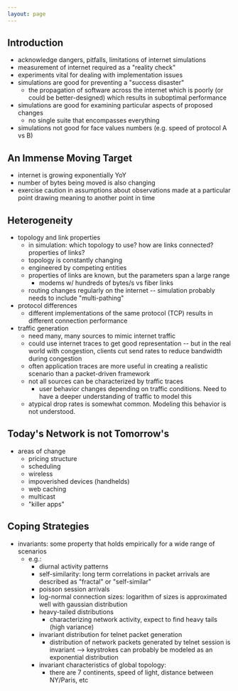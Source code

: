 ```yaml
---
layout: page
---
```


## Introduction

- acknowledge dangers, pitfalls, limitations of internet simulations
- measurement of internet required as a "reality check"
- experiments vital for dealing with implementation issues
- simulations are good for preventing a "success disaster"
    - the propagation of software across the internet which is poorly (or could
      be better-designed) which results in suboptimal performance
- simulations are good for examining particular aspects of proposed changes
    - no single suite that encompasses everything
- simulations not good for face values numbers (e.g. speed of protocol A vs B)


## An Immense Moving Target

- internet is growing exponentially YoY
- number of bytes being moved is also changing
- exercise caution in assumptions about observations made at a particular point
  drawing meaning to another point in time

## Heterogeneity

- topology and link properties
    - in simulation: which topology to use? how are links connected? properties
      of links?
    - topology is constantly changing
    - engineered by competing entities
    - properties of links are known, but the parameters span a large range
        - modems w/ hundreds of bytes/s vs fiber links
    - routing changes regularly on the internet -- simulation probably needs to
      include "multi-pathing"
- protocol differences
    - different implementations of the same protocol (TCP) results in different
      connection performance
- traffic generation
    - need many, many sources to mimic internet traffic
    - could use internet traces to get good representation -- but in the real
      world with congestion, clients cut send rates to reduce bandwidth during
      congestion
    - often application traces are more useful in creating a realistic scenario
      than a packet-driven framework
    - not all sources can be characterized by traffic traces
        - user behavior changes depending on traffic conditions. Need to have a
          deeper understanding of traffic to model this
    - atypical drop rates is somewhat common. Modeling this behavior is not
      understood.

## Today's Network is not Tomorrow's

- areas of change
    - pricing structure
    - scheduling
    - wireless
    - impoverished devices (handhelds)
    - web caching
    - multicast
    - "killer apps"

##  Coping Strategies

- invariants: some property that holds empirically for a wide range of scenarios
    - e.g.:
        - diurnal activity patterns
        - self-similarity: long term correlations in packet arrivals are
          described as "fractal" or "self-similar"
        - poisson session arrivals
        - log-normal connection sizes: logarithm of sizes is approximated well
          with gaussian distribution
        - heavy-tailed distributions
            - characterizing network activity, expect to find heavy tails (high
              variance)
        - invariant distribution for telnet packet generation
            - distribution of network packets generated by telnet session is
              invariant --> keystrokes can probably be modeled as an exponential
              distribution
        - invariant characteristics of global topology:
            - there are 7 continents, speed of light, distance between NY/Paris, etc
